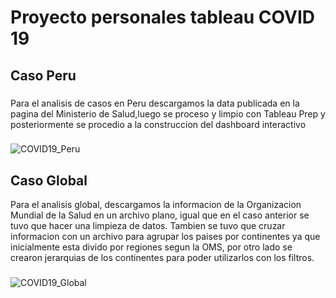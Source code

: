 # Proyecto personales tableau COVID 19
## Caso Peru  

###  
Para el analisis de casos en Peru descargamos la data publicada en la pagina del Ministerio de Salud,luego se proceso y limpio con Tableau Prep y posteriormente se procedio a la construccion del dashboard interactivo
###  
###  
![COVID19_Peru](https://user-images.githubusercontent.com/28151442/90969117-7ec34d80-e4ba-11ea-9a96-1120c947a832.JPG)  
  
## Caso Global 

Para el analisis global, descargamos la informacion de la Organizacion Mundial de la Salud  en un archivo plano, igual que en el caso anterior se tuvo que hacer una limpieza de datos.
Tambien se tuvo que cruzar informacion con un archivo  para agrupar los paises por continentes ya que inicialmente esta divido por regiones segun la OMS, por otro lado se crearon jerarquias de los continentes para poder utilizarlos con los filtros.
###

![COVID19_Global](https://user-images.githubusercontent.com/28151442/90969832-d5cd2080-e4c2-11ea-9176-3e99c74e4083.JPG)

